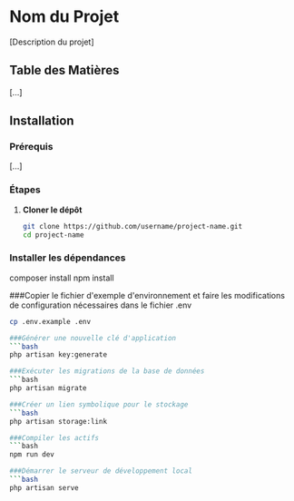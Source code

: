 # Nom du Projet

[Description du projet]

## Table des Matières

[...]

## Installation

### Prérequis

[...]

### Étapes

1. **Cloner le dépôt**
   ```bash
   git clone https://github.com/username/project-name.git
   cd project-name

   
### Installer les dépendances

composer install
npm install

###Copier le fichier d'exemple d'environnement et faire les modifications de configuration nécessaires dans le fichier .env
```bash
cp .env.example .env

###Générer une nouvelle clé d'application
```bash
php artisan key:generate

###Exécuter les migrations de la base de données
```bash
php artisan migrate

###Créer un lien symbolique pour le stockage
```bash
php artisan storage:link

###Compiler les actifs
```bash
npm run dev

###Démarrer le serveur de développement local
```bash
php artisan serve
